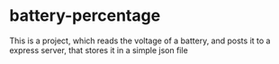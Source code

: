 # battery-percentage

This is a project, which reads the voltage of a battery, and posts it to a express server, that stores it in a simple json file
